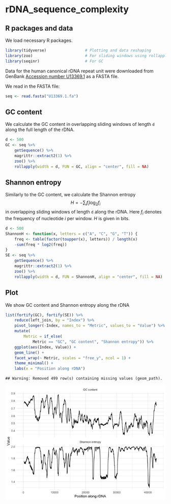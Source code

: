 # rDNA_sequence_complexity

## R packages and data

We load necessary R packages.


```r
library(tidyverse)                 # Plotting and data reshaping
library(zoo)                       # For sliding windows using rollapply
library(seqinr)                    # For GC
```

Data for the human canonical rDNA repeat unit were downloaded from GenBank [Accession number U13369.1](https://www.ncbi.nlm.nih.gov/nuccore/555853) as a FASTA file.

We read in the FASTA file:


```r
seq <- read.fasta("U13369.1.fa")
```


## GC content

We calculate the GC content in overlapping sliding windows of length `d` along the full length of the rDNA.


```r
d <- 500
GC <- seq %>%
    getSequence() %>%
    magrittr::extract2(1) %>%
    zoo() %>%
    rollapply(width = d, FUN = GC, align = "center", fill = NA)
```

## Shannon entropy

Similarly to the GC content, we calculate the Shannon entropy
$$
H = -\sum_{i} f_i \log_2{f_i}
$$
in overlapping sliding windows of length `d` along the rDNA. Here $f_i$ denotes the frequency of nucleotide $i$ per window. $H$ is given in bits.


```r
d <- 500
ShannonH <- function(x, letters = c("A", "C", "G", "T")) {
    freq <- table(factor(toupper(x), letters)) / length(x)
    -sum(freq * log2(freq))
}
SE <- seq %>%
    getSequence() %>%
    magrittr::extract2(1) %>%
    zoo() %>%
    rollapply(width = d, FUN = ShannonH, align = "center", fill = NA)
```

## Plot

We show GC content and Shannon entropy along the rDNA


```r
list(fortify(GC), fortify(SE)) %>%
    reduce(left_join, by = "Index") %>%
    pivot_longer(-Index, names_to = "Metric", values_to = "Value") %>%
    mutate(
        Metric = if_else(
            Metric == "GC", "GC content", "Shannon entropy")) %>%
    ggplot(aes(Index, Value)) +
    geom_line() +
    facet_wrap(~ Metric, scales = "free_y", ncol = 1) +
    theme_minimal() +
    labs(x = "Position along rDNA")
```

```
## Warning: Removed 499 row(s) containing missing values (geom_path).
```

![](main_files/figure-html/plot-position-GC-SE-1.png)<!-- -->
